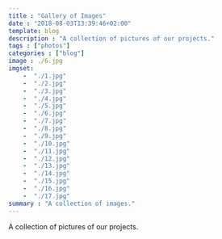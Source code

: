 ```yaml
---
title : "Gallery of Images"
date : "2018-08-03T13:39:46+02:00"
template: blog
description : "A collection of pictures of our projects."
tags : ["photos"]
categories : ["blog"]
image : ./6.jpg
imgset:
    -  "./1.jpg"
    -  "./2.jpg"
    -  "./3.jpg"
    -  "./4.jpg"
    -  "./5.jpg"
    -  "./6.jpg"
    -  "./7.jpg"
    -  "./8.jpg"
    -  "./9.jpg"
    -  "./10.jpg"
    -  "./11.jpg"
    -  "./12.jpg"
    -  "./13.jpg"
    -  "./14.jpg"
    -  "./15.jpg"
    -  "./16.jpg"
    -  "./17.jpg"
summary : "A collection of images."
---
```




A collection of pictures of our projects.<br><br> 